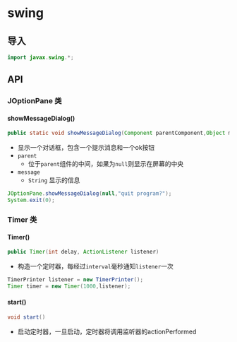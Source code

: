 # swing
## 导入
```java
import javax.swing.*;
```

## API
### JOptionPane 类
#### showMessageDialog()
```java
public static void showMessageDialog(Component parentComponent,Object message) 
```
- 显示一个对话框，包含一个提示消息和一个ok按钮
- `parent`
    - 位于`parent`组件的中间，如果为`null`则显示在屏幕的中央
- `message`
    - `String` 显示的信息
```java
JOptionPane.showMessageDialog(null,"quit program?");
System.exit(0);
```


### Timer 类
#### Timer()
```java
public Timer(int delay, ActionListener listener)
```
- 构造一个定时器，每经过`interval`毫秒通知`listener`一次
```java
TimerPrinter listener = new TimerPrinter();
Timer timer = new Timer(1000,listener);
```
#### start()
```java
void start()
```
- 启动定时器，一旦启动，定时器将调用监听器的actionPerformed
